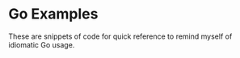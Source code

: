 # Go Examples 

These are snippets of code for quick reference to remind myself of idiomatic Go usage.

